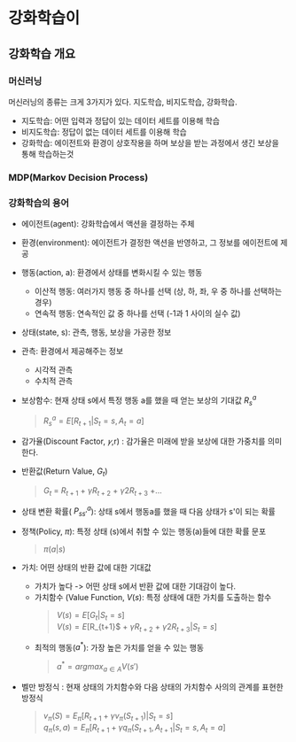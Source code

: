 # 강화학습이
## 강화학습 개요
### 머신러닝
머신러닝의 종류는 크게 3가지가 있다. 지도학습, 비지도학습, 강화학습.
  - 지도학습: 어떤 입력과 정답이 있는 데이터 세트를 이용해 학습
  - 비지도학습: 정답이 없는 데이터 세트를 이용해 학습
  - 강화학습: 에이전트와 환경이 상호작용을 하며 보상을 받는 과정에서 생긴 보상을 통해 학습하는것

### MDP(Markov Decision Process) 

### 강화학습의 용어
- 에이전트(agent): 강화학습에서 액션을 결정하는 주체
- 환경(environment): 에이전트가 결정한 액션을 반영하고, 그 정보를 에이전트에 제공
- 행동(action, a): 환경에서 상태를 변화시킬 수 있는 행동
    * 이산적 행동: 여러가지 행동 중 하나를 선택 (상, 하, 좌, 우 중 하나를 선택하는 경우)
    * 연속적 행동: 연속적인 값 중 하나를 선택 (-1과 1 사이의 실수 값)
- 상태(state, s): 관측, 행동, 보상을 가공한 정보
- 관측: 환경에서 제공해주는 정보
    * 시각적 관측
    * 수치적 관측
- 보상함수: 현재 상태 s에서 특정 행동 a를 했을 때 얻는 보상의 기대값 $R^a_s$  
    > $R^a_s = E[R_{t+1} | S_t = s, A_t = a]$

- 감가율(Discount Factor, $𝛾$,r)
  : 감가율은 미래에 받을 보상에 대한 가중치를 의미한다.
- 반환값(Return Value, $G_t$)
    > $G_t$ = $R_{t+1}$ + $\gamma R_{t+2}$ + ${\gamma}2R_{t+3}$ +...

- 상태 변환 확률( $P^a_{ss'}$): 상태 s에서 행동a를 했을 때 다음 상태가 s'이 되는 확률
- 정책(Policy, $\pi$): 특정 상태 (s)에서 취할 수 있는 행동(a)들에 대한 확률 문포
    > $\pi(a|s)$
- 가치: 어떤 상태의 반환 값에 대한 기대값
    * 가치가 높다 -> 어떤 상태 s에서 반환 값에 대한 기대감이 높다.
    * 가치함수 (Value Function, $V(s)$: 특정 상태에 대한 가치를 도출하는 함수
        > $V(s) = E[G_t|S_t=s]$  
        > $V(s) = E[$R_{t+1}$ + $\gamma R_{t+2}$ + ${\gamma}2R_{t+3}|S_t=s]$
    * 최적의 행동($a^*$): 가장 높은 가치를 얻을 수 있는 행동
        > $a^* = {argmax}_{a\in A} V(s')$

- 벨만 방정식
  : 현재 상태의 가치함수와 다음 상태의 가치함수 사의의 관계를 표현한 방정식
    > $v_{\pi}(S) = E_{\pi}[R_{t+1} + {\gamma}v_{\pi}(S_{t+1})| S_t = s]$  
    > $q_{\pi}(s,a) = E_{\pi}[R_{t+1} + {\gamma}q_{\pi}(S_{t+1},A_{t+1}| S_t =s, A_t =a]$
